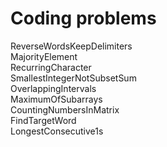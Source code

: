 # Coding problems  
ReverseWordsKeepDelimiters  
MajorityElement  
RecurringCharacter  
SmallestIntegerNotSubsetSum  
OverlappingIntervals  
MaximumOfSubarrays  
CountingNumbersInMatrix  
FindTargetWord  
LongestConsecutive1s  

